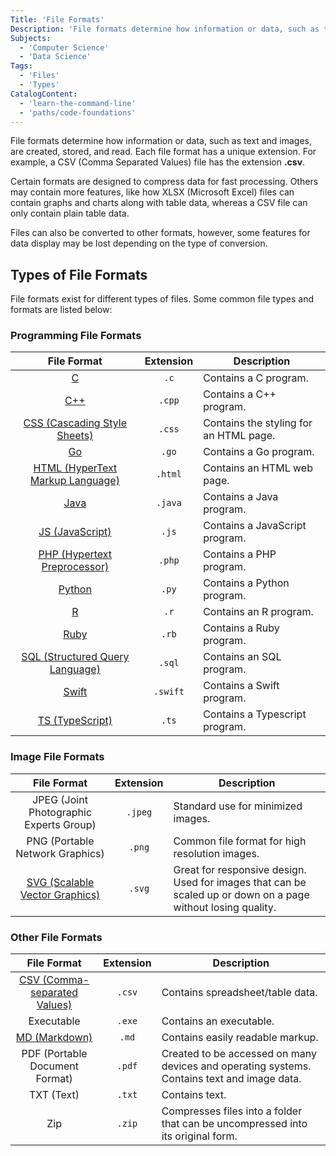 ```yaml
---
Title: 'File Formats'
Description: 'File formats determine how information or data, such as text and images, are created, stored, and read.'
Subjects:
  - 'Computer Science'
  - 'Data Science'
Tags:
  - 'Files'
  - 'Types'
CatalogContent:
  - 'learn-the-command-line'
  - 'paths/code-foundations'
---
```


File formats determine how information or data, such as text and images, are created, stored, and read. Each file format has a unique extension. For example, a CSV (Comma Separated Values) file has the extension **.csv**.

Certain formats are designed to compress data for fast processing. Others may contain more features, like how XLSX (Microsoft Excel) files can contain graphs and charts along with table data, whereas a CSV file can only contain plain table data.

Files can also be converted to other formats, however, some features for data display may be lost depending on the type of conversion.

## Types of File Formats

File formats exist for different types of files. Some common file types and formats are listed below:

### Programming File Formats

|                                    File Format                                     | Extension | Description                            |
| :--------------------------------------------------------------------------------: | :-------: | -------------------------------------- |
|                  [C](https://www.codecademy.com/resources/docs/c)                  |   `.c`    | Contains a C program.                  |
|                [C++](https://www.codecademy.com/resources/docs/cpp)                |  `.cpp`   | Contains a C++ program.                |
|   [CSS (Cascading Style Sheets)](https://www.codecademy.com/resources/docs/css)    |  `.css`   | Contains the styling for an HTML page. |
|                 [Go](https://www.codecademy.com/resources/docs/go)                 |   `.go`   | Contains a Go program.                 |
| [HTML (HyperText Markup Language)](https://www.codecademy.com/resources/docs/html) |  `.html`  | Contains an HTML web page.             |
|               [Java](https://www.codecademy.com/resources/docs/java)               |  `.java`  | Contains a Java program.               |
|      [JS (JavaScript)](https://www.codecademy.com/resources/docs/javascript)       |   `.js`   | Contains a JavaScript program.         |
|   [PHP (Hypertext Preprocessor)](https://www.codecademy.com/resources/docs/php)    |  `.php`   | Contains a PHP program.                |
|             [Python](https://www.codecademy.com/resources/docs/python)             |   `.py`   | Contains a Python program.             |
|                  [R](https://www.codecademy.com/resources/docs/r)                  |   `.r`    | Contains an R program.                 |
|               [Ruby](https://www.codecademy.com/resources/docs/ruby)               |   `.rb`   | Contains a Ruby program.               |
|  [SQL (Structured Query Language)](https://www.codecademy.com/resources/docs/sql)  |  `.sql`   | Contains an SQL program.               |
|              [Swift](https://www.codecademy.com/resources/docs/swift)              | `.swift`  | Contains a Swift program.              |
|      [TS (TypeScript)](https://www.codecademy.com/resources/docs/typescript)       |   `.ts`   | Contains a Typescript program.         |

### Image File Formats

|                                       File Format                                       | Extension | Description                                                                                                  |
| :-------------------------------------------------------------------------------------: | :-------: | ------------------------------------------------------------------------------------------------------------ |
|                         JPEG (Joint Photographic Experts Group)                         |  `.jpeg`  | Standard use for minimized images.                                                                           |
|                             PNG (Portable Network Graphics)                             |  `.png`   | Common file format for high resolution images.                                                               |
| [SVG (Scalable Vector Graphics)](https://www.codecademy.com/resources/docs/general/svg) |  `.svg`   | Great for responsive design. Used for images that can be scaled up or down on a page without losing quality. |

### Other File Formats

|                                      File Format                                      | Extension | Description                                                                                 |
| :-----------------------------------------------------------------------------------: | :-------: | ------------------------------------------------------------------------------------------- |
| [CSV (Comma-separated Values)](https://www.codecademy.com/resources/docs/general/csv) |  `.csv`   | Contains spreadsheet/table data.                                                            |
|                                      Executable                                       |  `.exe`   | Contains an executable.                                                                     |
|          [MD (Markdown)](https://www.codecademy.com/resources/docs/markdown)          |   `.md`   | Contains easily readable markup.                                                            |
|                            PDF (Portable Document Format)                             |  `.pdf`   | Created to be accessed on many devices and operating systems. Contains text and image data. |
|                                      TXT (Text)                                       |  `.txt`   | Contains text.                                                                              |
|                                          Zip                                          |  `.zip`   | Compresses files into a folder that can be uncompressed into its original form.             |
